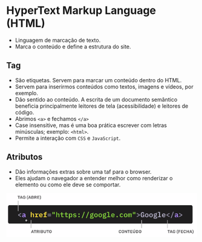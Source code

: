 # HyperText Markup Language (HTML)

- Linguagem de marcação de texto.
- Marca o conteúdo e define a estrutura do site.

## Tag

- São etiquetas. Servem para marcar um conteúdo dentro do HTML.
- Servem para inserirmos conteúdos como textos, imagens e vídeos, por exemplo.
- Dão sentido ao conteúdo. A escrita de um documento semântico beneficia principalmente leitores de tela (acessibilidade) e leitores de código.
- Abrimos `<a>` e fechamos `</a>`
- Case insensitive, mas é uma boa prática escrever com letras minúsculas; exemplo: `<html>`.
- Permite a interação com `CSS` e `JavaScript`.

## Atributos

- Dão informações extras sobre uma taf para o browser.
- Eles ajudam o navegador a entender melhor como renderizar o elemento ou como ele deve se comportar.

![estrutura html](../assets/imagens/image.png)
